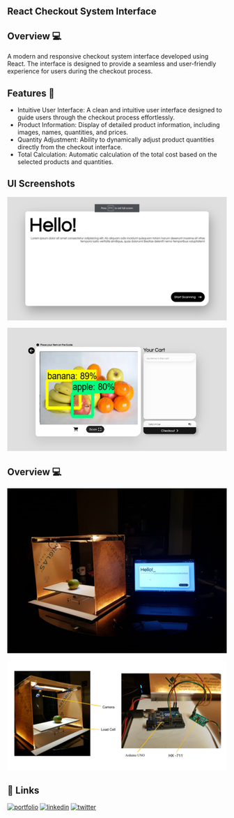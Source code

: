 
## React Checkout System Interface
## Overview 💻

A modern and responsive checkout system interface developed using React. The interface is designed to provide a seamless and user-friendly experience for users during the checkout process.


## Features 🚀

- Intuitive User Interface: A clean and intuitive user interface designed to guide users through the checkout process effortlessly.
- Product Information: Display of detailed product information, including images, names, quantities, and prices.
- Quantity Adjustment: Ability to dynamically adjust product quantities directly from the checkout interface.
- Total Calculation: Automatic calculation of the total cost based on the selected products and quantities.

## UI Screenshots 

![App Screenshot](./screenshots/overview.png)

![App Screenshot](./screenshots/overview1.png)

## Overview 💻

![App Screenshot](./screenshots/OVERVIEW.jpeg)

![App Screenshot](./screenshots/view.png)



## 🔗 Links
[![portfolio](https://img.shields.io/badge/my_portfolio-000?style=for-the-badge&logo=ko-fi&logoColor=white)](https://blessengeorge.netlify.app/)
[![linkedin](https://img.shields.io/badge/linkedin-0A66C2?style=for-the-badge&logo=linkedin&logoColor=white)](https://www.linkedin.com/)
[![twitter](https://img.shields.io/badge/twitter-1DA1F2?style=for-the-badge&logo=twitter&logoColor=white)](https://twitter.com/)

